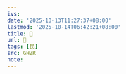 ```yaml
---
ivs:
date: '2025-10-13T11:27:37+08:00'
lastmod: '2025-10-14T06:42:21+08:00'
title: 󰘶
url: 󰘶
tags: [民]
src: GHZR
note:
---
```

